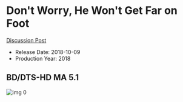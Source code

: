 # Don't Worry, He Won't Get Far on Foot

[Discussion Post](https://www.avsforum.com/threads/bass-eq-for-filtered-movies.2995212/post-56926926)

* Release Date: 2018-10-09
* Production Year: 2018

## BD/DTS-HD MA 5.1

![img 0](https://i.imgur.com/xUl37IN.jpg)

